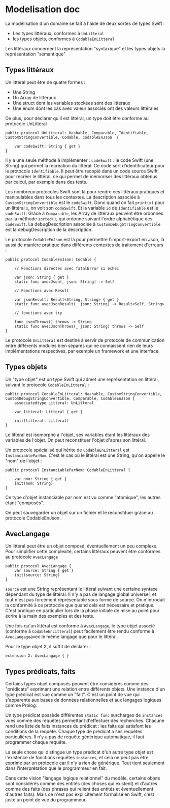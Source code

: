 #  Modelisation doc

La modélisation d'un domaine se fait à l'aide de deux sortes de types Swift :

- Les types littéraux, conformes à `UnLitteral`
- les types objets, conformes à `CodableEnLitteral`

Les littéraux concernent la représentation "syntaxique" et les types objets la représentation "sémantique"

## Types littéraux

Un littéral peut être de quatre formes :

- Une String
- Un Array de littéraux
- Une struct dont les variables stockées sont des littéraux
- Une enum dont les cas avec valeur associés ont des valeurs littérales

De plus, pour déclarer qu'il est littéral, un type doit être conforme au protocole UnLitteral

    public protocol UnLitteral: Hashable, Comparable, Identifiable, CustomStringConvertible, Codable, CodableEnJson  {
    
        var codeSwift: String { get }
    }   

Il y a une seule méthode à implémenter : `codeSwift` : le code Swift (une String) qui permet la recréation du littéral. Ce code sert d'identificateur pour le protocole `Identifiable`. Il peut être recopié dans un code source Swift pour recréer le littéral, ce qui permet de mémoriser des littéraux obtenus par calcul, par exemple dans des tests. 
    
Les nombreux protocoles Swift sont là pour rendre ces littéraux pratiques et manipulables dans tous les contextes. La description associée à `CustomStringConvertible` est le `codeSwift`. Donc quand on fait `print(x)` pour un littéral `x`, on voit son `codeSwift`. Et la variable `id` de `Identifiable` est le `codeSwift`. Grâce à `Comparable`, les Array de littéraux peuvent être ordonnés par la méthode `sorted()`, qui ordonne suivant l'ordre alphabétique des `codeSwift`. La debugDescription associée à `CustomDebugStringConvertible` est la debugDescription de la description.

Le protocole `CodableEnJson` est là pour permettre l'import-export en Json, là aussi de manière pratique dans différents contextes de traitement d'erreurs :

    public protocol CodableEnJson: Codable {
    
        // Fonctions directes avec fatalError si échec
    
        var json: String { get }
        static func avecJson(_ json: String) -> Self
    
        // Fonctions avec Result
    
        var jsonResult: Result<String, String> { get }
        static func avecJsonResult(_ json: String) -> Result<Self, String>
    
        // fonctions avec try
    
        func jsonThrows() throws -> String
        static func avecJsonThrows(_ json: String) throws -> Self
    }

Le protocole `UnLitteral` est destiné à servir de protocole de communication entre différents modules bien séparés qui ne connaissent rien de leurs implémentations respectives, par exemple un framework et une interface.

## Types objets

Un "type objet" est un type Swift qui admet une représentation en littéral, suivant le protocole `CodableEnLitteral` :

    public protocol CodableEnLitteral: Hashable, CustomStringConvertible, CustomDebugStringConvertible, Comparable, CodableEnJson {
        associatedtype Litteral: UnLitteral
        
        var litteral: Litteral { get }
        
        init(litteral: Litteral)
    }



Le littéral est isomorphe à l'objet, ses variables étant les littéraux des variables de l'objet.
On peut reconstituer l'objet d'après son littéral.

Un protocole spécialisé qui hérite de `CodableEnLitteral` est `InstanciableParNom`. C'est le cas où le littéral est une String, qu'on appelle le "nom" de l'objet :

    public protocol InstanciableParNom: CodableEnLitteral {
        
        var nom: String { get }
        init(nom: String)
    }

Ce type d'objet instanciable par nom est vu comme "atomique", les autres étant "composés".

On peut sauvegarder un objet sur un fichier et le reconstituer grâce au protocole CodableEnJson.

## AvecLangage

Un littéral peut être un objet composé, éventuellement un peu complexe. Pour simplifier cette complexité, certains littéraux peuvent être conformes au protocole `AvecLangage`

    public protocol AvecLangage {
        var source: String { get }
        init(source: String)
    }

`source` est une String représentant le littéral suivant une certaine syntaxe dépendant du type de littéral. Il n'y a pas de langage global universel, et tout n'est pas forcément représentable sous forme de source. On n'introduit la conformité à ce protocole que quand cela est nécessaire et pratique. C'est pratique en particulier lors de la phase initiale de mise au point pour écrire à la main des exemples et des tests.

Une fois qu'un littéral est conforme à `AvecLangage`, le type objet associé (conforme à `CodableEnLitteral`) peut facilement être rendu  conforme à `AvecLangage`avec le même langage que pour le littéral.

Pour le type objet X, il suffit de déclarer :

    extension X: AvecLangage { }

## Types prédicats, faits

Certains types objet composés peuvent être considérés comme des "prédicats" exprimant une relation entre différents objets. Une instance d'un type prédicat est vue comme un "fait". C'est un point de vue qui s'apparente aux bases de données relationnelles et aux langages logiques comme Prolog.

Un type prédicat possède différentes `static func` surcharges de `instances` vues comme des requêtes permettant d'effectuer des recherches. Chacune rend une liste de faits instances du prédicat : les faits qui satisfont les conditions de la requête. Chaque type de prédicat a ses requêtes particulières. Il n'y a pas de requête générique automatique, il faut programmer chaque requête.

La seule chose qui distingue un type prédicat d'un autre type objet est l'existence de fonctions requêtes `instances`, et cela ne peut pas être exprimé par un protocole car il n'y a rien de générique. Tout tient seulement dans l'interprétation que le programmeur en fait.

Dans cette vision "langage logique relationnel" du modèle, certains objets sont considérés comme des entités (des choses qui existent) et d'autres comme des faits (des phrases qui relient des entités et éventuellement d'autres faits). Mais ce n'est pas explicitement formalisé en Swift, c'est juste un point de vue du programmeur.


